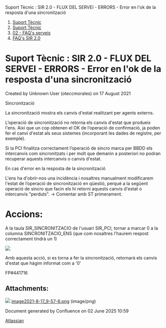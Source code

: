 Suport Tècnic : SIR 2.0 - FLUX DEL SERVEI - ERRORS - Error en l'ok de la resposta d'una sincronització  

1.  [Suport Tècnic](index.md)
2.  [Suport Tècnic](13893782.md)
3.  [02 - FAQ's serveis](26313393.md)
4.  [FAQ's SIR 2.0](41523073.md)

Suport Tècnic : SIR 2.0 - FLUX DEL SERVEI - ERRORS - Error en l'ok de la resposta d'una sincronització
======================================================================================================

Created by Unknown User (oteccmorales) on 17 August 2021

  

Sincronització

La sincronització mostra els canvis d'estat realitzant per agents externs. 

L’operació de sincronització no retorna els canvis d'estat que produeix l'ens. Així que un cop obtenen el OK de l’operació de confirmació, ja poden fer el canvi d'estat als seus sistemes (incorporant les dades de registre, per exemple).

Si la PCI finalitza correctament l’operació de sincro marca per BBDD els intercanvis com sincronitzats i per molt que demanin a posteriori no podran recuperar aquests intercanvis o canvis d'estat.

  

En cas d'error en la resposta de la sincronització

L'ens ha d'obrir-nos una incidència i nosaltres manualment modificarem l'estat de l’operació de sincronització en qüestió, perquè a la següent operació de sincro que facin els hi retorni aquests canvis d'estat o intercanvis "perduts". → Comentar amb ST primerament.

Accions:
========

A la taula SIR\_SINCRONITZACIO de l'usuari SIR\_PCI, tornar a marcar 0 a la columna SINCRONITZACIO\_ENS (que com nosaltres l'haurem respost correctament tindrà un 1)

![](attachments/41524010/41524011.png)

Amb aquesta acció, si es torna a fer la sincronització, retornarà els canvis d'estat que hàgim informat com a '0'

FP#441716 

  

Attachments:
------------

![](images/icons/bullet_blue.gif) [image2021-8-17\_9-57-6.png](attachments/41524010/41524011.png) (image/png)  

Document generated by Confluence on 02 June 2025 10:59

[Atlassian](http://www.atlassian.com/)